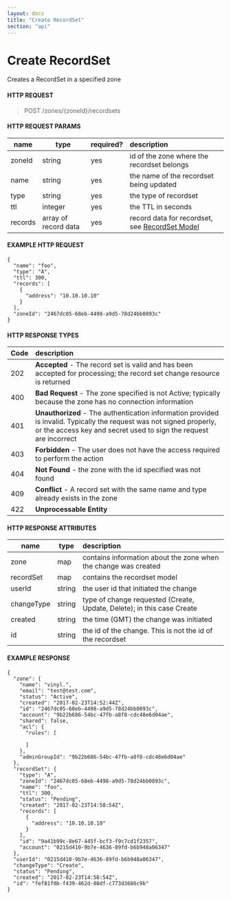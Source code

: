 ```yaml
---
layout: docs
title: "Create RecordSet"
section: "api"
---
```


# Create RecordSet

Creates a RecordSet in a specified zone

#### HTTP REQUEST

> POST /zones/{zoneId}/recordsets

#### HTTP REQUEST PARAMS

name          | type          | required?   | description |
 ------------ | ------------- | ----------- | :---------- |
zoneId        | string        | yes         | id of the zone where the recordset belongs |
name          | string        | yes         | the name of the recordset being updated |
type          | string        | yes         | the type of recordset |
ttl           | integer       | yes         | the TTL in seconds |
records       | array of record data | yes  | record data for recordset, see [RecordSet Model](../api/recordset-model) |

#### EXAMPLE HTTP REQUEST
```
{
  "name": "foo",
  "type": "A",
  "ttl": 300,
  "records": [
    {
      "address": "10.10.10.10"
    }
  ],
  "zoneId": "2467dc05-68eb-4498-a9d5-78d24bb0893c"
}
```

#### HTTP RESPONSE TYPES

Code          | description |
 ------------ | :---------- |
202           | **Accepted** - The record set is valid and has been accepted for processing; the record set change resource is returned |
400           | **Bad Request** - The zone specified is not Active; typically because the zone has no connection information |
401           | **Unauthorized** - The authentication information provided is invalid.  Typically the request was not signed properly, or the access key and secret used to sign the request are incorrect |
403           | **Forbidden** - The user does not have the access required to perform the action |
404           | **Not Found** -  the zone with the id specified was not found |
409           | **Conflict** - A record set with the same name and type already exists in the zone |
422           | **Unprocessable Entity** |

#### HTTP RESPONSE ATTRIBUTES

name          | type          | description |
 ------------ | ------------- | :---------- |
zone          | map           | contains information about the zone when the change was created |
recordSet     | map           | contains the recordset model |
userId        | string        | the user id that initiated the change |
changeType    | string        | type of change requested (Create, Update, Delete); in this case Create |
created       | string        | the time (GMT) the change was initiated |
id            | string        |  the id of the change.  This is not the id of the recordset |

#### EXAMPLE RESPONSE

```
{
  "zone": {
    "name": "vinyl.",
    "email": "test@test.com",
    "status": "Active",
    "created": "2017-02-23T14:52:44Z",
    "id": "2467dc05-68eb-4498-a9d5-78d24bb0893c",
    "account": "9b22b686-54bc-47fb-a8f8-cdc48e6d04ae",
    "shared": false,
    "acl": {
      "rules": [

      ]
    },
    "adminGroupId": "9b22b686-54bc-47fb-a8f8-cdc48e6d04ae"
  },
  "recordSet": {
    "type": "A",
    "zoneId": "2467dc05-68eb-4498-a9d5-78d24bb0893c",
    "name": "foo",
    "ttl": 300,
    "status": "Pending",
    "created": "2017-02-23T14:58:54Z",
    "records": [
      {
        "address": "10.10.10.10"
      }
    ],
    "id": "9a41b99c-8e67-445f-bcf3-f9c7cd1f2357",
    "account": "0215d410-9b7e-4636-89fd-b6b948a06347"
  },
  "userId": "0215d410-9b7e-4636-89fd-b6b948a06347",
  "changeType": "Create",
  "status": "Pending",
  "created": "2017-02-23T14:58:54Z",
  "id": "fef81f0b-f439-462d-88df-c773d3686c9b"
}
```
